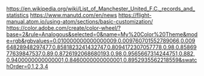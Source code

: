 https://en.wikipedia.org/wiki/List_of_Manchester_United_F.C._records_and_statistics
https://www.manutd.com/en/news
https://flight-manual.atom.io/using-atom/sections/basic-customization/
https://color.adobe.com/create/color-wheel/?base=2&rule=Analogous&selected=0&name=My%20Color%20Theme&mode=rgb&rgbvalues=0.010000000000000009,0.009760701552789066,0.00964828948297477,0.8581823241432747,0.8094172307057778,0.98,0.8586977639847537,0.89,0.8726192068680193,0.98,0.9565667314244751,0.882,0.9400000000000001,0.8460000000000001,0.8952935562218559&swatchOrder=0,1,2,3,4
